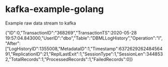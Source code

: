 # kafka-example-golang
Example raw data stream to kafka

{"ID":0,"TransactionID":"368269","TransactionTS":2020-05-28 19:57:04.843000,"UserID":"dbo","Table":"DBMLLogHistory","Operation":"I","After":["LogHistoryID":1355008,"MetadataID":1,"Timestamp":637262926248456491,"ReplicationID":21,"ReplLastExit":1,"SessionType":1,"SessionLen":3448532,"TotalRecords":1,"ProcessedRecords":1,"FailedRecords":0]}
